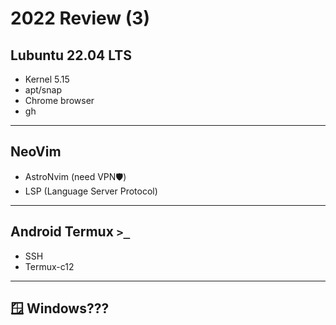 # 2022 Review (3)

## Lubuntu 22.04 LTS

- Kernel 5.15
- apt/snap
- Chrome browser
- gh

---

## NeoVim

- AstroNvim (need VPN🛡️)
- LSP (Language Server Protocol)

---

## Android Termux `>_`

- SSH
- Termux-c12

---

## 🪟 Windows???
